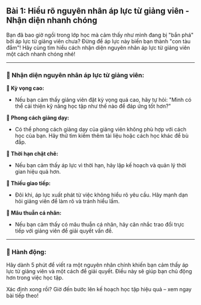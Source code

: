 ## Bài 1: Hiểu rõ nguyên nhân áp lực từ giảng viên - Nhận diện nhanh chóng

Bạn đã bao giờ ngồi trong lớp học mà cảm thấy như mình đang bị "bắn phá" bởi áp lực từ giảng viên chưa? Đừng để áp lực này biến bạn thành "con tàu đắm"! Hãy cùng tìm hiểu cách nhận diện nguyên nhân áp lực từ giảng viên một cách nhanh chóng nhé!

---

### 📌 Nhận diện nguyên nhân áp lực từ giảng viên:

**🔹 Kỳ vọng cao:**
- Nếu bạn cảm thấy giảng viên đặt kỳ vọng quá cao, hãy tự hỏi: "Mình có thể cải thiện kỹ năng học tập như thế nào để đáp ứng tốt hơn?"

**🔹 Phong cách giảng dạy:**
- Có thể phong cách giảng dạy của giảng viên không phù hợp với cách học của bạn. Hãy thử tìm kiếm thêm tài liệu hoặc cách học khác để bù đắp.

**🔹 Thời hạn chặt chẽ:**
- Nếu bạn cảm thấy áp lực vì thời hạn, hãy lập kế hoạch và quản lý thời gian hiệu quả hơn.

**🔹 Thiếu giao tiếp:**
- Đôi khi, áp lực xuất phát từ việc không hiểu rõ yêu cầu. Hãy mạnh dạn hỏi giảng viên để làm rõ và tránh hiểu lầm.

**🔹 Mâu thuẫn cá nhân:**
- Nếu bạn cảm thấy có mâu thuẫn cá nhân, hãy cân nhắc trao đổi trực tiếp với giảng viên để giải quyết vấn đề.

---

### 🚀 Hành động:

Hãy dành 5 phút để viết ra một nguyên nhân chính khiến bạn cảm thấy áp lực từ giảng viên và một cách để giải quyết. Điều này sẽ giúp bạn chủ động hơn trong việc học tập.

Xác định xong rồi? Giờ đến bước lên kế hoạch học tập hiệu quả – xem ngay bài tiếp theo!